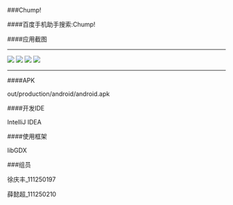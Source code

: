###Chump!

####百度手机助手搜索:Chump!

####应用截图

----
![][1] ![][2] ![][3] ![][4]

----

####APK

out/production/android/android.apk


####开发IDE

IntelliJ IDEA

####使用框架

libGDX


###组员

徐庆丰_111250197

薛懿超_111250210


[1]:snapshot1.png
[2]:snapshot2.png
[3]:snapshot3.png
[4]:snapshot4.png


